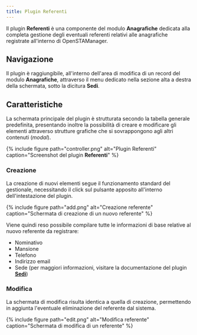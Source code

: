 ```yaml
---
title: Plugin Referenti
---
```


Il plugin **Referenti** è una componente del modulo **Anagrafiche** dedicata alla completa gestione degli eventuali referenti relativi alle anagrafiche registrate all'interno di OpenSTAManager.

## Navigazione

Il plugin è raggiungibile, all'interno dell'area di modifica di un record del modulo **Anagrafiche**, attraverso il menu dedicato nella sezione alta a destra della schermata, sotto la dicitura **Sedi**.

## Caratteristiche

La schermata principale del plugin è strutturata secondo la tabella generale predefinita, presentando inoltre la possibilità di creare e modificare gli elementi attraverso strutture grafiche che si sovrappongono agli altri contenuti (*modal*).

{% include figure path="controller.png" alt="Plugin Referenti" caption="Screenshot del plugin **Referenti**" %}

### Creazione

La creazione di nuovi elementi segue il funzionamento standard del gestionale, necessitando il click sul pulsante apposito all'interno dell'intestazione del plugin.

{% include figure path="add.png" alt="Creazione referente" caption="Schermata di creazione di un nuovo referente" %}

Viene quindi reso possibile compilare tutte le informazioni di base relative al nuovo referente da registrare:
 - Nominativo
 - Mansione
 - Telefono
 - Indirizzo email
 - Sede (per maggiori informazioni, visitare la documentazione del plugin [**Sedi**](sedi.md))

### Modifica

La schermata di modifica risulta identica a quella di creazione, permettendo in aggiunta l'eventuale eliminazione del referente dal sistema.

{% include figure path="edit.png" alt="Modifica referente" caption="Schermata di modifica di un referente" %}
